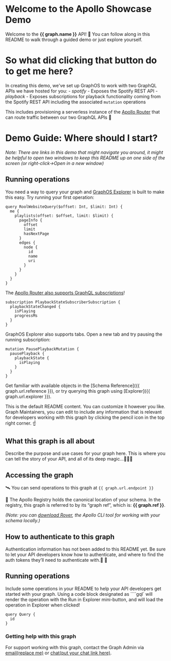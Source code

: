 # Welcome to the Apollo Showcase Demo

Welcome to the **{{ graph.name }}** API! 🎉 You can follow along in this README to walk through a guided demo or just explore yourself.

# So what did clicking that button do to get me here?

In creating this demo, we've set up GraphOS to work with two GraphQL APIs we have hosted for you: - _spotify_ - Exposes the Spotify REST API - _playback_ - Exposes subscriptions for playback functionality coming from the Spotify REST API including the associated `mutation` operations

This includes provisioning a serverless instance of the [Apollo Router](https://www.apollographql.com/docs/graphos/routing/cloud) that can route traffic between our two GraphQL APIs 🚀

# Demo Guide: Where should I start?

_Note: There are links in this demo that might navigate you around, it might be helpful to open two windows to keep this README up on one side of the screen (or right-click->Open in a new window)_

## Running operations

You need a way to query your graph and [GraphOS Explorer](https://www.apollographql.com/docs/graphos/explorer) is built to make this easy. Try running your first operation:

```gql
query RoolWebsiteQuery($offset: Int, $limit: Int) {
  me {
    playlists(offset: $offset, limit: $limit) {
      pageInfo {
        offset
        limit
        hasNextPage
      }
      edges {
        node {
          id
          name
          uri
        }
      }
    }
  }
}
```

The [Apollo Router also supports GraphQL subscriptions](https://www.apollographql.com/docs/graphos/operations/subscriptions/)!

```gql
subscription PlaybackStateSubscriberSubscription {
  playbackStateChanged {
    isPlaying
    progressMs
  }
}
```

GraphOS Explorer also supports tabs. Open a new tab and try pausing the running subscription:

```gql
mutation PausePlaybackMutation {
  pausePlayback {
    playbackState {
      isPlaying
    }
  }
}
```

Get familiar with available objects in the [Schema Reference]({{ graph.url.reference }}), or try querying this graph using [Explorer]({{ graph.url.explorer }}).

This is the default README content. You can customize it however you like. Graph Maintainers, you can edit to include any information that is relevant for developers working with this graph by clicking the pencil icon in the top right corner. ☝

## What this graph is all about

Describe the purpose and use cases for your graph here. This is where you can tell the story of your API, and all of its deep magic...🦄🌌✨

## Accessing the graph

🛰 You can send operations to this graph at `{{ graph.url.endpoint }}`

📇 The Apollo Registry holds the canonical location of your schema. In the registry, this graph is referred to by its “graph ref”, which is: **{{ graph.ref }}**.

_(Note: you can [download Rover](https://www.apollographql.com/docs/rover/getting-started/), the Apollo CLI tool for working with your schema locally.)_

## How to authenticate to this graph

Authentication information has not been added to this README yet. Be sure to let your API developers know how to authenticate, and where to find the auth tokens they’ll need to authenticate with.🔐 👀

## Running operations

Include some operations in your README to help your API developers get started with your graph. Using a code block designated as ````gql` will render the operation with the Run in Explorer mini-button, and will load the operation in Explorer when clicked!

```gql
query Query {
  id
}
```

### Getting help with this graph

For support working with this graph, contact the Graph Admin via [email(replace me)](mailto:email@email.com) or [chat(put your chat link here)](#chatlink).
